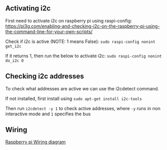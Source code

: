 ## Activating i2c
First need to activate i2c on raspberry pi using raspi-config:
https://pi3g.com/enabling-and-checking-i2c-on-the-raspberry-pi-using-the-command-line-for-your-own-scripts/

Check if i2c is active (NOTE: 1 means False):
`sudo raspi-config nonint get_i2c`

If it returns 1, then run the below to activate i2c:
`sudo raspi-config nonint do_i2c 0` 

## Checking i2c addresses
To check what addresses are active we can use the i2cdetect command.

If not installed, first install using `sudo apt-get install i2c-tools`

Then run `i2cdetect -y 1` to check active addresses, where `-y` runs in non interactive mode and `1` specifies the bus

## Wiring
[Raspberry pi Wiring diagram](https://learn.adafruit.com/assets/97130)
